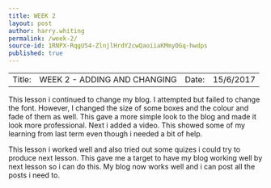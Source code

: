```yaml
---
title: WEEK 2
layout: post
author: harry.whiting
permalink: /week-2/
source-id: 1RNPX-RqgU54-ZlnjlHrdY2cwQaoiiaKMmyOGq-hwdps
published: true
---
```

<table>
  <tr>
    <td>Title:</td>
    <td>WEEK 2 - ADDING AND CHANGING</td>
    <td> Date:  </td>
    <td>15/6/2017</td>
  </tr>
</table>


This lesson i continued to change my blog. I attempted but failed to change the font. However, I changed the size of some boxes and the colour and fade of them as well. This gave a more simple look to the blog and made it look more professional. Next i added a video. This showed some of my learning from last term even though i needed a bit of help.

This lesson i worked well and also tried out some quizes i could try to produce next lesson. This gave me a target to have my blog working well by next lesson so i can do this. My blog now works well and i can post all the posts i need to.


